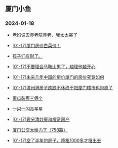 ## 厦门小鱼 
### 2024-01-18

+ [老妈说去养老院养老，我太太哭了](http://bbs.xmfish.com/read-htm-tid-18136478.html)

+ [[01-17]厦门房价白菜价！](http://bbs.xmfish.com/read-htm-tid-18136618.html)

+ [孩子们有财了。](http://bbs.xmfish.com/read-htm-tid-18136473.html)

+ [[01-17]不要理会马鞍山男了，越理他越开心](http://bbs.xmfish.com/read-htm-tid-18136526.html)

+ [[01-17]未来几年中国的房价厦门的房价究竟如何](http://bbs.xmfish.com/read-htm-tid-18136518.html)

+ [[01-17]漳州港房子跌跌不休终于把厦门楼市也带崩了](http://bbs.xmfish.com/read-htm-tid-18136709.html)

+ [歪瓜裂枣三俩个](http://bbs.xmfish.com/read-htm-tid-18136548.html)

+ [一闪一闪亮星星](http://bbs.xmfish.com/read-htm-tid-18136502.html)

+ [[01-17]要分清炒房和投资房产](http://bbs.xmfish.com/read-htm-tid-18136736.html)

+ [厦门公交太给力了（758路）](http://bbs.xmfish.com/read-htm-tid-18136562.html)

+ [[01-17]空了半年的房子，降租1000多才租出去](http://bbs.xmfish.com/read-htm-tid-18136737.html)


